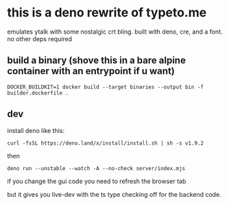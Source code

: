 # this is a deno rewrite of typeto.me
emulates ytalk with some nostalgic crt bling. built with deno, cre, and a font. no other deps required

## build a binary (shove this in a bare alpine container with an entrypoint if u want)

```
DOCKER_BUILDKIT=1 docker build --target binaries --output bin -f builder.dockerfile .
```

## dev

install deno like this:

```
curl -fsSL https://deno.land/x/install/install.sh | sh -s v1.9.2
```

then

```
deno run --unstable --watch -A --no-check server/index.mjs
```

if you change the gui code you need to refresh the browser tab

but it gives you live-dev with the ts type checking off for the backend code.
